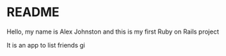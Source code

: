 # README

Hello, my name is Alex Johnston and this is my first Ruby on Rails project

It is an app to list friends
gi
